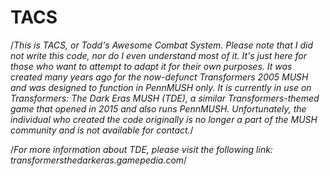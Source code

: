 # TACS

/*This is TACS, or Todd's Awesome Combat System. Please note that I did not write this code, nor do I even understand most of it.
It's just here for those who want to attempt to adapt it for their own purposes. It was created many years ago for the now-defunct 
Transformers 2005 MUSH and was designed to function in PennMUSH only. It is currently in use on Transformers: The Dark Eras MUSH (TDE),
a similar Transformers-themed game that opened in 2015 and also runs PennMUSH. Unfortunately, the individual who created the code originally
is no longer a part of the MUSH community and is not available for contact.*/ 

/*For more information about TDE, please visit the following link: transformersthedarkeras.gamepedia.com*/
